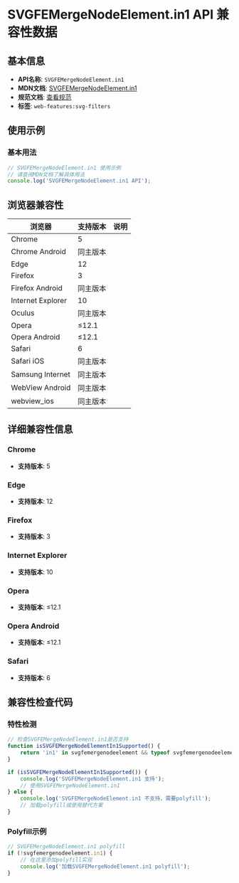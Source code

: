 # SVGFEMergeNodeElement.in1 API 兼容性数据

## 基本信息

- **API名称**: `SVGFEMergeNodeElement.in1`
- **MDN文档**: [SVGFEMergeNodeElement.in1](https://developer.mozilla.org/docs/Web/API/SVGFEMergeNodeElement/in1)
- **规范文档**: [查看规范](https://drafts.fxtf.org/filter-effects/#dom-svgfemergenodeelement-in1)
- **标签**: `web-features:svg-filters`

## 使用示例

### 基本用法

```javascript
// SVGFEMergeNodeElement.in1 使用示例
// 请查阅MDN文档了解具体用法
console.log('SVGFEMergeNodeElement.in1 API');
```

## 浏览器兼容性

| 浏览器 | 支持版本 | 说明 |
|--------|----------|------|
| Chrome | 5 |  |
| Chrome Android | 同主版本 |  |
| Edge | 12 |  |
| Firefox | 3 |  |
| Firefox Android | 同主版本 |  |
| Internet Explorer | 10 |  |
| Oculus | 同主版本 |  |
| Opera | ≤12.1 |  |
| Opera Android | ≤12.1 |  |
| Safari | 6 |  |
| Safari iOS | 同主版本 |  |
| Samsung Internet | 同主版本 |  |
| WebView Android | 同主版本 |  |
| webview_ios | 同主版本 |  |

## 详细兼容性信息

### Chrome

- **支持版本**: 5

### Edge

- **支持版本**: 12

### Firefox

- **支持版本**: 3

### Internet Explorer

- **支持版本**: 10

### Opera

- **支持版本**: ≤12.1

### Opera Android

- **支持版本**: ≤12.1

### Safari

- **支持版本**: 6

## 兼容性检查代码

### 特性检测

```javascript
// 检查SVGFEMergeNodeElement.in1是否支持
function isSVGFEMergeNodeElementIn1Supported() {
    return 'in1' in svgfemergenodeelement && typeof svgfemergenodeelement.in1 === 'function';
}

if (isSVGFEMergeNodeElementIn1Supported()) {
    console.log('SVGFEMergeNodeElement.in1 支持');
    // 使用SVGFEMergeNodeElement.in1
} else {
    console.log('SVGFEMergeNodeElement.in1 不支持，需要polyfill');
    // 加载polyfill或使用替代方案
}
```

### Polyfill示例

```javascript
// SVGFEMergeNodeElement.in1 polyfill
if (!svgfemergenodeelement.in1) {
    // 在这里添加polyfill实现
    console.log('加载SVGFEMergeNodeElement.in1 polyfill');
}
```

